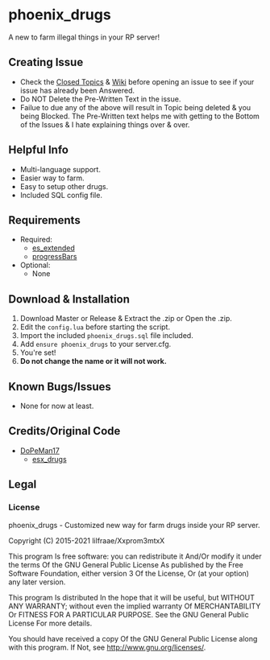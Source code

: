 # phoenix_drugs
A new to farm illegal things in your RP server!

## Creating Issue
* Check the [Closed Topics](https://github.com/xxpromw3mtxx/phoenix_drugs/issues?q=is%3Aissue+is%3Aclosed) & [Wiki]() before opening an issue to see if your issue has already been Answered.
* Do NOT Delete the Pre-Written Text in the issue.
* Failue to due any of the above will result in Topic being deleted & you being Blocked. The Pre-Written text helps me with getting to the Bottom of the Issues & I hate explaining things over & over.

## Helpful Info
* Multi-language support.
* Easier way to farm.
* Easy to setup other drugs.
* Included SQL config file.

## Requirements
* Required:
    * [es_extended](https://github.com/esx-framework/esx-legacy/tree/main/%5Besx%5D/es_extended)
    * [progressBars](https://github.com/Xxpromw3mtxX/progressBars)
* Optional:
    * None

## Download & Installation
1. Download Master or Release & Extract the .zip or Open the .zip.
2. Edit the `config.lua` before starting the script.
3. Import the included `phoenix_drugs.sql` file included.
4. Add `ensure phoenix_drugs` to your server.cfg.
7. You're set!
8. **Do not change the name or it will not work.**

## Known Bugs/Issues
* None for now at least.

## Credits/Original Code
* [DoPeMan17](https://github.com/DoPeMan17)
    * [esx_drugs](https://github.com/DoPeMan17/esx_drugs)

## Legal
### License
phoenix_drugs - Customized new way for farm drugs inside your RP server.

Copyright (C) 2015-2021 lilfraae/Xxprom3mtxX

This program Is free software: you can redistribute it And/Or modify it under the terms Of the GNU General Public License As published by the Free Software Foundation, either version 3 Of the License, Or (at your option) any later version.

This program Is distributed In the hope that it will be useful, but WITHOUT ANY WARRANTY; without even the implied warranty Of MERCHANTABILITY Or FITNESS FOR A PARTICULAR PURPOSE. See the GNU General Public License For more details.

You should have received a copy Of the GNU General Public License along with this program. If Not, see http://www.gnu.org/licenses/.